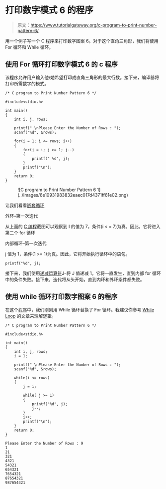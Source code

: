# 打印数字模式 6 的程序

> 原文：<https://www.tutorialgateway.org/c-program-to-print-number-pattern-6/>

用一个例子写一个 C 程序来打印数字图案 6。对于这个直角三角形，我们将使用 For 循环和 While 循环。

## 使用 For 循环打印数字模式 6 的 c 程序

该程序允许用户输入他/她希望打印成直角三角形的最大行数。接下来，编译器将打印所需数字的模式。

```
/* C program to Print Number Pattern 6 */

#include<stdio.h>

int main()
{
    int i, j, rows;

    printf(" \nPlease Enter the Number of Rows : ");
    scanf("%d", &rows);

    for(i = 1; i <= rows; i++)
    {
    	for(j = i; j >= 1; j--)
		{
			printf(" %d", j);     	
        }
        printf("\n");
    }
    return 0;
}
```

<figure class="wp-block-image">![C program to Print Number Pattern 6 1](../Images/6e10931983832eaec017d4371ff61e02.png)</figure>

让我们看看[嵌套循环](https://www.tutorialgateway.org/for-loop-in-c-programming/)

外环–第一次迭代

从上面的 [C 编程](https://www.tutorialgateway.org/c-programming/)截图可以观察到 I 的值为 7，条件(i < = 7)为真。因此，它将进入第二个 for 循环

内部循环–第一次迭代

j 值为 1，条件(1 >= 1)为真。因此，它将开始执行循环中的语句。

```
printf("%d", j);
```

接下来，我们使用[递减运算符](https://www.tutorialgateway.org/increment-and-decrement-operators-in-c/)J–将 J 值递减 1。它将一直发生，直到内部 for 循环中的条件失败。接下来，迭代将从头开始，直到内环和外环条件都失败。

## 使用 while 循环打印数字图案 6 的程序

在这个[程序](https://www.tutorialgateway.org/c-programming-examples/)中，我们刚刚用 While 循环替换了 For 循环。我建议你参考 [While Loop](https://www.tutorialgateway.org/while-loop-in-c/) 的文章来理解逻辑。

```
/* C program to Print Number Pattern 6 */

#include<stdio.h>

int main()
{
    int i, j, rows;
    i = 1;

    printf(" \nPlease Enter the Number of Rows : ");
    scanf("%d", &rows);

    while(i <= rows)
    {
    	j = i;

    	while( j >= 1)
		{
			printf("%d", j);
			j--;     	
        }
        i++;
        printf("\n");
    }
    return 0;
}
```

```
Please Enter the Number of Rows : 9
1
21
321
4321
54321
654321
7654321
87654321
987654321
```